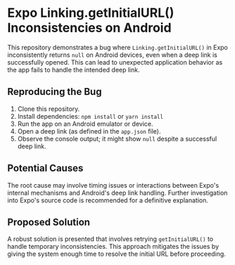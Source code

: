 # Expo Linking.getInitialURL() Inconsistencies on Android

This repository demonstrates a bug where `Linking.getInitialURL()` in Expo inconsistently returns `null` on Android devices, even when a deep link is successfully opened. This can lead to unexpected application behavior as the app fails to handle the intended deep link.

## Reproducing the Bug

1. Clone this repository.
2. Install dependencies: `npm install` or `yarn install`
3. Run the app on an Android emulator or device.
4. Open a deep link (as defined in the `app.json` file).
5. Observe the console output; it might show `null` despite a successful deep link. 

## Potential Causes

The root cause may involve timing issues or interactions between Expo's internal mechanisms and Android's deep link handling.  Further investigation into Expo's source code is recommended for a definitive explanation. 

## Proposed Solution

A robust solution is presented that involves retrying `getInitialURL()` to handle temporary inconsistencies. This approach mitigates the issues by giving the system enough time to resolve the initial URL before proceeding.